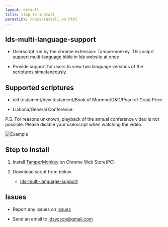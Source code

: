 ```yaml
---
layout: default
title: step to install
permalink: /docs/install_en.html
---
```

## lds-multi-language-support

- Userscript run by the chrome extension: Tampermonkey. This sciprt support multi-language bible in lds website at once

- Provide support for users to view two language versions of the scriptures simultaneously.

## Supported scriptures

- old testament/new testament/Book of Mormon/D&C/Pearl of Great Price

- Liahona/General Conference

P.S. For reasons unknown, playback of the annual conference video is not possible. Please disable your userscript when watching the video.

![Example](https://yucheol-son-byui.github.io/lds-multi-language-support/docs/screenshot.png)

## Step to Install

1. Install [TamperMonkey](https://chromewebstore.google.com/detail/tampermonkey/dhdgffkkebhmkfjojejmpbldmpobfkfo) on Chrome Web Store(PC)

2. Download script from below
   - [lds-multi-language-support](https://yucheol-son-byui.github.io/lds-multi-language-support/src/lds-multi-language-support.user.js)

## Issues

- Report any issues on [Issues](https://github.com/Yucheol-Son-BYUI/lds-multi-language-support/issues)

- Send an email to ldsycson@gmail.com